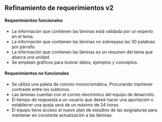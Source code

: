 ## Refinamiento de requerimientos v2

#### Requerimientos funcionales
- La información que contienen las láminas está validada por un experto en el tema.
- La información que contienen las láminas no sobrepasa las 30 palabras por párrafo.
- La información que contienen las láminas es un resumen del tema que abarca una unidad.
- Se emplean gráficos para ilustrar datos, ejemplos y conceptos.

#### Requerimientos no funcionales
- Se utilizó una paleta de colores monocromática. Procurando mantener contraste entre los subtonos.
- Las láminas cuentan con el correo electrónico del equipo de desarrollo.
- El tiempo de respuesta a un usuario que desee hacer una aportación o establecer una queja será de un máximo de 24 horas.
- El equipo tiene acceso al nuevo plan de estudios de las asignaturas para mantener en constante actualzación a las láminas.
